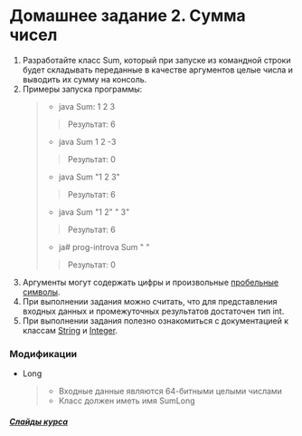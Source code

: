 # Домашнее задание 2. Сумма чисел

1. Разработайте класс Sum, который при запуске из командной строки будет складывать переданные в качестве аргументов целые числа и выводить их сумму на консоль.
2. Примеры запуска программы: 
    >  + java Sum: 1 2 3     
    >>  Результат: 6
    >  + java Sum 1 2 -3     
    >> Результат: 0
    >  + java Sum "1 2 3" 
    >>  Результат: 6
    >  + java Sum "1 2" " 3"
    >>  Результат: 6
    >  + ja# prog-introva Sum " "
    >>  Результат: 0
3. Аргументы могут содержать цифры и произвольные [пробельные символы].
4. При выполнении задания можно считать, что для представления входных данных и промежуточных результатов достаточен тип int.
5. При выполнении задания полезно ознакомиться с документацией к классам [String] и [Integer].

### Модификации
*  Long
    > * Входные данные являются 64-битными целыми числами 
    > * Класс должен иметь имя SumLong


[String]: https://docs.oracle.com/en/java/javase/11/docs/api/java.base/java/lang/String.html
[Integer]: https://docs.oracle.com/en/java/javase/11/docs/api/java.base/https://www.kgeorgiy.info/courses/prog-intro/slides/arrays.xhtml#(1)java/lang/Integer.html
[пробельные символы]: https://docs.oracle.com/en/java/javase/11/docs/api/java.base/java/lang/Character.html#isWhitespace(char)

##### [Слайды курса][]

[Слайды курса]:https://www.kgeorgiy.info/courses/prog-intro/slides/arrays.xhtml#(1)
